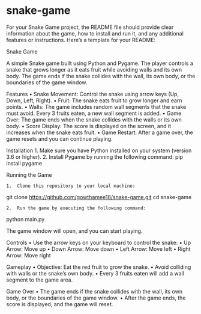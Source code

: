 # snake-game

For your Snake Game project, the README file should provide clear information about the game, how to install and run it, and any additional features or instructions. Here’s a template for your README:

Snake Game

A simple Snake game built using Python and Pygame. The player controls a snake that grows longer as it eats fruit while avoiding walls and its own body. The game ends if the snake collides with the wall, its own body, or the boundaries of the game window.

Features
	•	Snake Movement: Control the snake using arrow keys (Up, Down, Left, Right).
	•	Fruit: The snake eats fruit to grow longer and earn points.
	•	Walls: The game includes random wall segments that the snake must avoid. Every 3 fruits eaten, a new wall segment is added.
	•	Game Over: The game ends when the snake collides with the walls or its own body.
	•	Score Display: The score is displayed on the screen, and it increases when the snake eats fruit.
	•	Game Restart: After a game over, the game resets and you can continue playing.

Installation
	1.	Make sure you have Python installed on your system (version 3.6 or higher).
	2.	Install Pygame by running the following command: pip install pygame



Running the Game

	1.	Clone this repository to your local machine:
git clone https://github.com/gowthamee18/snake-game.git
cd snake-game

	2.	Run the game by executing the following command: 
 python main.py

The game window will open, and you can start playing.

Controls
	•	Use the arrow keys on your keyboard to control the snake:
	•	Up Arrow: Move up
	•	Down Arrow: Move down
	•	Left Arrow: Move left
	•	Right Arrow: Move right

Gameplay
	•	Objective: Eat the red fruit to grow the snake.
	•	Avoid colliding with walls or the snake’s own body.
	•	Every 3 fruits eaten will add a wall segment to the game area.

Game Over
	•	The game ends if the snake collides with the wall, its own body, or the boundaries of the game window.
	•	After the game ends, the score is displayed, and the game will reset.


